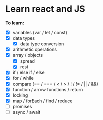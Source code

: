 # Learn react and JS

**To learn:**

- [x] variables (var / let / const)
- [x] data types
  - [x] data type conversion
- [x] arithmetic operations
- [x] array / objects
  - [x] spread
  - [x] rest
- [x] if / else if / else
- [x] for / while
- [x] compare (== / === / < / > / ! / != / || / &&)
- [x] function / arrow functions / return
- [x] locking
- [x] map / forEach / find / reduce
- [ ] promises
- [ ] async / await

